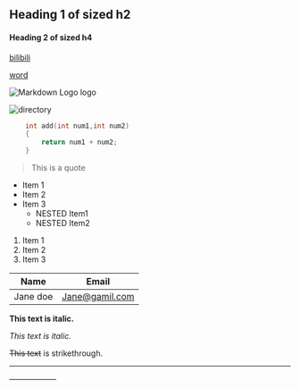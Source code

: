 <!-- Headings -->
## Heading 1 of sized h2
#### Heading 2 of sized h4

<!-- Links -->
[bilibili](https://www.bilibili.com/)

<!-- Links -->
[word](work.md)

<!-- Images -->
![Markdown Logo logo](https://img.zcool.cn/community/016a8359a61d57a8012028a96b4610.jpg@1280w_1l_2o_100sh.jpg)

<!-- Images -->
![directory](29.jpg)

```C++
    int add(int num1,int num2)
    {
        return num1 + num2;
    }
```

<!-- Blockquote -->
> This is a quote

<!-- UL -->
* Item 1
* Item 2
* Item 3
    * NESTED Item1
    * NESTED Item2


<!-- OL -->
1. Item 1
1. Item 2
1. Item 3

<!-- Tables -->
 | Name     | Email          |
 | -------- | -------------- |
 | Jane doe | Jane@gamil.com |



<!-- Strong -->
 **This text is italic.**

<!-- Italited -->
 *This text is italic.*

<!-- Strikethrough -->
 ~~This text~~ is strikethrough.

<!-- Horizontal Rules -->

 - - -
 ——————